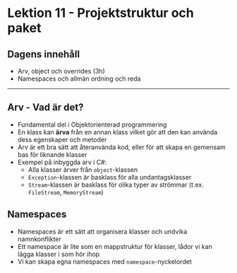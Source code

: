 # Lektion 11 - Projektstruktur och paket

## Dagens innehåll

* Arv, object och overrides (3h)
* Namespaces och allmän ordning och reda


---

## Arv - Vad är det?

* Fundamental del i Objektorienterad programmering
* En klass kan **ärva** från en annan klass vilket gör att den kan använda dess egenskaper och metoder
* Arv är ett bra sätt att återanvända kod, eller för att skapa en gemensam bas för liknande klasser
* Exempel på inbyggda arv i C#:
    * Alla klasser ärver från `object`-klassen
    * `Exception`-klassen är basklass för alla undantagsklasser
    * `Stream`-klassen är basklass för olika typer av strömmar (t.ex. `FileStream`, `MemoryStream`)

## Namespaces

* Namespaces är ett sätt att organisera klasser och undvika namnkonflikter
* Ett namespace är lite som en mappstruktur för klasser, lådor vi kan lägga klasser i som hör ihop
* Vi kan skapa egna namespaces med `namespace`-nyckelordet
